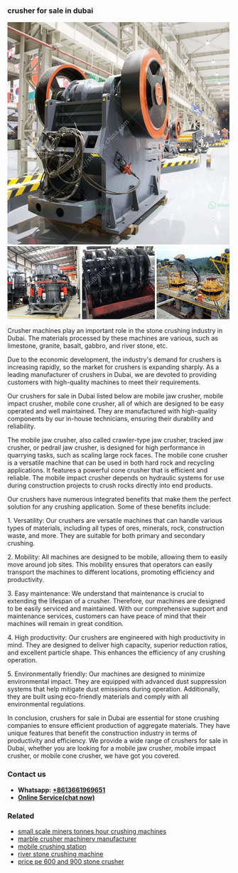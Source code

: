 <h3>crusher for sale in dubai</h3><img src='1708497452.jpg' alt=''><p>Crusher machines play an important role in the stone crushing industry in Dubai. The materials processed by these machines are various, such as limestone, granite, basalt, gabbro, and river stone, etc.</p><p>Due to the economic development, the industry's demand for crushers is increasing rapidly, so the market for crushers is expanding sharply. As a leading manufacturer of crushers in Dubai, we are devoted to providing customers with high-quality machines to meet their requirements.</p><p>Our crushers for sale in Dubai listed below are mobile jaw crusher, mobile impact crusher, mobile cone crusher, all of which are designed to be easy operated and well maintained. They are manufactured with high-quality components by our in-house technicians, ensuring their durability and reliability.</p><p>The mobile jaw crusher, also called crawler-type jaw crusher, tracked jaw crusher, or pedrail jaw crusher, is designed for high performance in quarrying tasks, such as scaling large rock faces. The mobile cone crusher is a versatile machine that can be used in both hard rock and recycling applications. It features a powerful cone crusher that is efficient and reliable. The mobile impact crusher depends on hydraulic systems for use during construction projects to crush rocks directly into end products.</p><p>Our crushers have numerous integrated benefits that make them the perfect solution for any crushing application. Some of these benefits include:</p><p>1. Versatility: Our crushers are versatile machines that can handle various types of materials, including all types of ores, minerals, rock, construction waste, and more. They are suitable for both primary and secondary crushing.</p><p>2. Mobility: All machines are designed to be mobile, allowing them to easily move around job sites. This mobility ensures that operators can easily transport the machines to different locations, promoting efficiency and productivity.</p><p>3. Easy maintenance: We understand that maintenance is crucial to extending the lifespan of a crusher. Therefore, our machines are designed to be easily serviced and maintained. With our comprehensive support and maintenance services, customers can have peace of mind that their machines will remain in great condition.</p><p>4. High productivity: Our crushers are engineered with high productivity in mind. They are designed to deliver high capacity, superior reduction ratios, and excellent particle shape. This enhances the efficiency of any crushing operation.</p><p>5. Environmentally friendly: Our machines are designed to minimize environmental impact. They are equipped with advanced dust suppression systems that help mitigate dust emissions during operation. Additionally, they are built using eco-friendly materials and comply with all environmental regulations.</p><p>In conclusion, crushers for sale in Dubai are essential for stone crushing companies to ensure efficient production of aggregate materials. They have unique features that benefit the construction industry in terms of productivity and efficiency. We provide a wide range of crushers for sale in Dubai, whether you are looking for a mobile jaw crusher, mobile impact crusher, or mobile cone crusher, we have got you covered.</p><h3>Contact us</h3><ul><li><strong>Whatsapp:&nbsp;<a href="https://wa.me/8613661969651">+8613661969651</a></strong></li><li><a href="https://swt.shibang-china.com/?git&amp;zhl&amp;crusher for sale in dubai"><strong>Online Service(chat now)</strong></a></li></ul><h3>Related</h3><ul><li><a href='small scale miners tonnes hour crushing machines.md'>small scale miners tonnes hour crushing machines</a></li><li><a href='marble crusher machinery manufacturer.md'>marble crusher machinery manufacturer</a></li><li><a href='mobile crushing station.md'>mobile crushing station</a></li><li><a href='river stone crushing machine.md'>river stone crushing machine</a></li><li><a href='price pe 600 and 900 stone crusher.md'>price pe 600 and 900 stone crusher</a></li></ul>